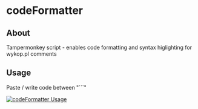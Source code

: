 # codeFormatter

## About

Tampermonkey script - enables code formatting and syntax higlighting for wykop.pl comments

## Usage

Paste / write code between "\`\`\`"

[![codeFormatter Usage](http://i.imgur.com/IOwGaKK.png)](https://www.youtube.com/watch?v=XlH0btG_Svk "codeFormatter Usage")
